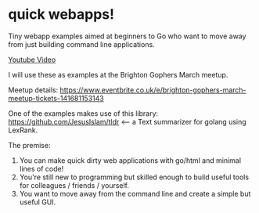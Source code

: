 # quick webapps!
Tiny webapp examples aimed at beginners to Go who want to move away from just building command line applications.

[Youtube Video](https://www.youtube.com/watch?v=Vw-dNiUethY)

I will use these as examples at the Brighton Gophers March meetup.

Meetup details:
https://www.eventbrite.co.uk/e/brighton-gophers-march-meetup-tickets-141681153143

One of the examples makes use of this library: https://github.com/JesusIslam/tldr <-- a Text summarizer for golang using LexRank.

The premise:

1) You can make quick dirty web applications with go/html and minimal lines of code!
2) You're still new to programming but skilled enough to build useful tools for colleagues / friends / yourself.
3) You want to move away from the command line and create a simple but useful GUI.
